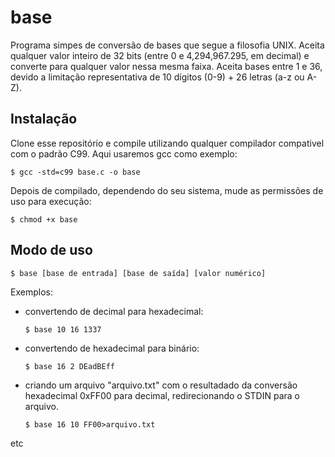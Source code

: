 base
====
Programa simpes de conversão de bases que segue a filosofia UNIX. Aceita qualquer 
valor inteiro de 32 bits (entre 0 e 4,294,967.295, em decimal) e converte para 
qualquer valor nessa mesma faixa. Aceita bases entre 1 e 36, devido a limitação
representativa de 10 dígitos (0-9) + 26 letras (a-z ou A-Z).

## Instalação
Clone esse repositório e compile utilizando qualquer compilador compativel com 
o padrão C99. Aqui usaremos gcc como exemplo:

    $ gcc -std=c99 base.c -o base

Depois de compilado, dependendo do seu sistema, mude as permissões de uso para
execução:

    $ chmod +x base

## Modo de uso
    $ base [base de entrada] [base de saída] [valor numérico]

Exemplos:
* convertendo de decimal para hexadecimal:
  ```
  $ base 10 16 1337
  ```

* convertendo de hexadecimal para binário:
  ```
  $ base 16 2 DEadBEff
  ```
  
* criando um arquivo "arquivo.txt" com o resultadado da conversão hexadecimal
0xFF00 para decimal, redirecionando o STDIN para o arquivo.
  ```
  $ base 16 10 FF00>arquivo.txt
  ``` 
etc
